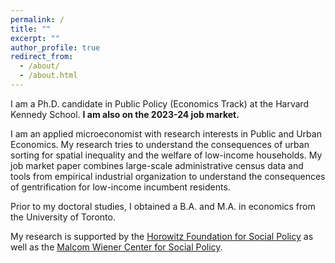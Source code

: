 ```yaml
---
permalink: /
title: ""
excerpt: ""
author_profile: true
redirect_from: 
  - /about/
  - /about.html
---
```


<span style ="font-size:1em;"> I am a Ph.D. candidate in Public Policy (Economics Track) at the Harvard Kennedy School. **I am also on the 2023-24 job market.**  </span>

I am an applied microeconomist with research interests in Public and Urban Economics. My research tries to understand the consequences of urban sorting for spatial inequality and the welfare of low-income households. My job market paper combines large-scale administrative census data and tools from empirical industrial organization to understand the consequences of gentrification for low-income incumbent residents.  

Prior to my doctoral studies, I obtained a B.A. and M.A. in economics from the University of Toronto.  

My research is supported by the [Horowitz Foundation for Social Policy](https://www.horowitz-foundation.org/) as well as the [Malcom Wiener Center for Social Policy](https://www.hks.harvard.edu/centers/wiener).  

